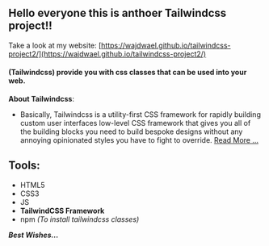 ## Hello everyone this is anthoer **Tailwindcss** project!!

Take a look at my website:
[https://wajdwael.github.io/tailwindcss-project2/](https://wajdwael.github.io/tailwindcss-project2/)

#### (Tailwindcss) provide you with css classes that can be used into your web.

**About Tailwindcss**:

- Basically, Tailwindcss is a utility-first CSS framework for rapidly building custom user interfaces low-level CSS framework that gives you all of the building blocks you need to build bespoke designs without any annoying opinionated styles you have to fight to override. [Read More ...](https://www.geeksforgeeks.org/introduction-to-tailwind-css/)

## Tools:

- HTML5
- CSS3
- JS
- **TailwindCSS Framework**
- npm _(To install tailwindcss classes)_

**_Best Wishes..._**
